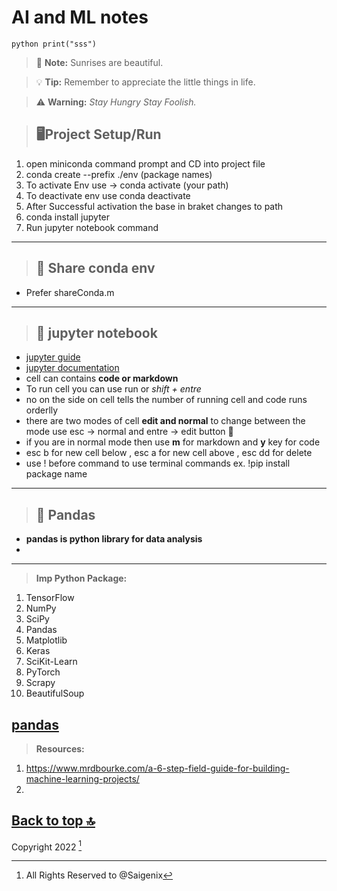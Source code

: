 # AI and ML notes

 `python
 print("sss")`

> :memo: **Note:** Sunrises are beautiful.

> :bulb: **Tip:** Remember to appreciate the little things in life.

> :warning: **Warning:** *Stay Hungry Stay Foolish.*


> ## 🖥️Project Setup/Run

1. open miniconda command prompt and  CD into project file
2. conda create --prefix ./env (package names)
3. To activate Env use -> conda activate (your path)
4. To deactivate env use conda deactivate
5. After Successful activation the base in braket changes to path
6. conda install jupyter 
7. Run jupyter notebook command

---

> ## 🌈 Share conda env
- Prefer shareConda.m

--- 

> ## 📒 jupyter notebook 

- [jupyter guide](https://www.dataquest.io/blog/jupyter-notebook-tutorial/)
- [jupyter documentation](https://jupyter-notebook.readthedocs.io/en/stable/)
- cell can contains **code or markdown**
- To run cell you can use run or *shift + entre*
- no on the side on cell tells the number of running cell and code runs orderlly 
- there are two modes of cell **edit and normal** to change between the mode use esc -> normal and entre -> edit button 🔘 
- if you are in normal mode then use **m** for markdown and **y** key for code 
- esc b for new cell below , esc a for new cell above , esc dd for delete
- use ! before command to use terminal commands ex. !pip install package name



---
> ## 🐼 Pandas 

- **pandas is python library for data analysis**
- 


---

> **Imp Python Package:**

1. TensorFlow
2. NumPy
3. SciPy 
4. Pandas
5. Matplotlib 
6. Keras
7. SciKit-Learn
8. PyTorch
9. Scrapy
10. BeautifulSoup

[pandas](#🐼-Pandas) 
---

> **Resources:**

1. <https://www.mrdbourke.com/a-6-step-field-guide-for-building-machine-learning-projects/>
2. 


[Back to top 🔝](#) 
---

Copyright 2022 [^1]
[^1]: All Rights Reserved to @Saigenix
